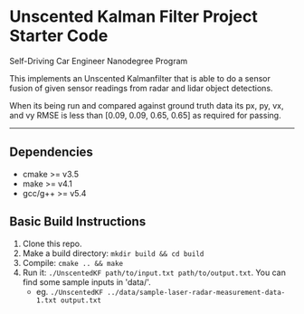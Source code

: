 # Unscented Kalman Filter Project Starter Code
Self-Driving Car Engineer Nanodegree Program

This implements an Unscented Kalmanfilter that is able to do a sensor fusion of given sensor readings from radar and lidar object detections.

When its being run and compared against ground truth data its px, py, vx, and vy RMSE is less than [0.09, 0.09, 0.65, 0.65] as required for passing.

---

## Dependencies

* cmake >= v3.5
* make >= v4.1
* gcc/g++ >= v5.4

## Basic Build Instructions

1. Clone this repo.
2. Make a build directory: `mkdir build && cd build`
3. Compile: `cmake .. && make`
4. Run it: `./UnscentedKF path/to/input.txt path/to/output.txt`. You can find
   some sample inputs in 'data/'.
    - eg. `./UnscentedKF ../data/sample-laser-radar-measurement-data-1.txt output.txt`
